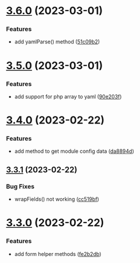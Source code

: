 # [3.6.0](https://github.com/baumrock/RockMigrations/compare/v3.5.0...v3.6.0) (2023-03-01)


### Features

* add yamlParse() method ([51c09b2](https://github.com/baumrock/RockMigrations/commit/51c09b2ce97119569cabe41e25264593b8c2799d))



# [3.5.0](https://github.com/baumrock/RockMigrations/compare/v3.4.0...v3.5.0) (2023-03-01)


### Features

* add support for php array to yaml ([90e203f](https://github.com/baumrock/RockMigrations/commit/90e203fb41e4d1684ea942a64b69f0d2e73a9bfc))



# [3.4.0](https://github.com/baumrock/RockMigrations/compare/v3.3.1...v3.4.0) (2023-02-22)


### Features

* add method to get module config data ([da8894d](https://github.com/baumrock/RockMigrations/commit/da8894d946731372a570989aa44619a73377d428))



## [3.3.1](https://github.com/baumrock/RockMigrations/compare/v3.3.0...v3.3.1) (2023-02-22)


### Bug Fixes

* wrapFields() not working ([cc519bf](https://github.com/baumrock/RockMigrations/commit/cc519bf2ca16678a5d1021c643850dfbe9106ab0))



# [3.3.0](https://github.com/baumrock/RockMigrations/compare/v3.2.0...v3.3.0) (2023-02-22)


### Features

* add form helper methods ([fe2b2db](https://github.com/baumrock/RockMigrations/commit/fe2b2dbfffcd580bddff0e6085b2a05b6276b0a3))



